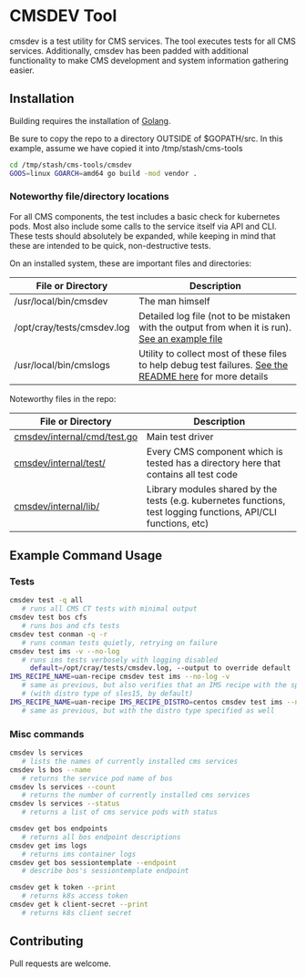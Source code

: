 # CMSDEV Tool

cmsdev is a test utility for CMS services. The tool executes tests for all CMS services. Additionally, cmsdev has been padded with additional functionality to make CMS development and system information gathering easier.

## Installation

Building requires the installation of [Golang](https://golang.org/doc/install).

Be sure to copy the repo to a directory OUTSIDE of $GOPATH/src. In this example, assume we have copied it into /tmp/stash/cms-tools

```bash
cd /tmp/stash/cms-tools/cmsdev
GOOS=linux GOARCH=amd64 go build -mod vendor .
```

### Noteworthy file/directory locations

For all CMS components, the test includes a basic check for kubernetes pods. Most also include some calls to the service itself via API and CLI. These tests should absolutely be expanded, while keeping in mind that these are intended to be quick, non-destructive tests.

On an installed system, these are important files and directories:

| File or Directory | Description |
| ------------------|-------------|
| /usr/local/bin/cmsdev | The man himself |
| /opt/cray/tests/cmsdev.log | Detailed log file (not to be mistaken with the output from when it is run). [See an example file](examples/cmsdev.log) |
| /usr/local/bin/cmslogs | Utility to collect most of these files to help debug test failures. [See the README here](../cmslogs) for more details |

Noteworthy files in the repo:

| File or Directory | Description |
| ------------------|-------------|
| [cmsdev/internal/cmd/test.go](internal/cmd/test.go) | Main test driver |
| [cmsdev/internal/test/](internal/test/) | Every CMS component which is tested has a directory here that contains all test code |
| [cmsdev/internal/lib/](internal/lib/) | Library modules shared by the tests (e.g. kubernetes functions, test logging functions, API/CLI functions, etc) |

## Example Command Usage
### Tests

```bash
cmsdev test -q all
   # runs all CMS CT tests with minimal output
cmsdev test bos cfs
   # runs bos and cfs tests
cmsdev test conman -q -r
   # runs conman tests quietly, retrying on failure
cmsdev test ims -v --no-log
   # runs ims tests verbosely with logging disabled
     default=/opt/cray/tests/cmsdev.log, --output to override default
IMS_RECIPE_NAME=uan-recipe cmsdev test ims --no-log -v
   # same as previous, but also verifies that an IMS recipe with the specified name exists
   # (with distro type of sles15, by default)
IMS_RECIPE_NAME=uan-recipe IMS_RECIPE_DISTRO=centos cmsdev test ims --no-log -v
   # same as previous, but with the distro type specified as well
```

### Misc commands 
```bash
cmsdev ls services
   # lists the names of currently installed cms services
cmsdev ls bos --name
   # returns the service pod name of bos
cmsdev ls services --count
   # returns the number of currently installed cms services
cmsdev ls services --status
   # returns a list of cms service pods with status

cmsdev get bos endpoints
   # returns all bos endpoint descriptions
cmsdev get ims logs 
   # returns ims container logs 
cmsdev get bos sessiontemplate --endpoint
   # describe bos's sessiontemplate endpoint

cmsdev get k token --print
   # returns k8s access token
cmsdev get k client-secret --print
   # returns k8s client secret
```

## Contributing
Pull requests are welcome.
